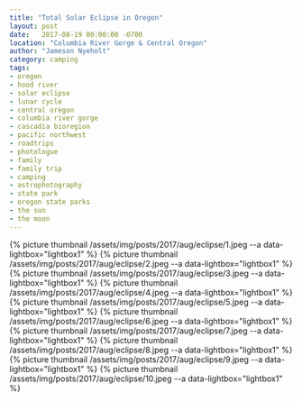 ```yaml
---
title: "Total Solar Eclipse in Oregon"
layout: post
date:   2017-08-19 00:00:00 -0700
location: "Columbia River Gorge & Central Oregon"
author: "Jameson Nyeholt"
category: camping
tags:
- oregon
- hood river
- solar eclipse
- lunar cycle
- central oregon
- columbia river gorge
- cascadia bioregion
- pacific northwest
- roadtrips
- photologue
- family
- family trip
- camping
- astrophotography
- state park
- oregon state parks
- the sun
- the moon
---
```


{% picture thumbnail /assets/img/posts/2017/aug/eclipse/1.jpeg --a data-lightbox="lightbox1" %}
{% picture thumbnail /assets/img/posts/2017/aug/eclipse/2.jpeg --a data-lightbox="lightbox1" %}
{% picture thumbnail /assets/img/posts/2017/aug/eclipse/3.jpeg --a data-lightbox="lightbox1" %}
{% picture thumbnail /assets/img/posts/2017/aug/eclipse/4.jpeg --a data-lightbox="lightbox1" %}
{% picture thumbnail /assets/img/posts/2017/aug/eclipse/5.jpeg --a data-lightbox="lightbox1" %}
{% picture thumbnail /assets/img/posts/2017/aug/eclipse/6.jpeg --a data-lightbox="lightbox1" %}
{% picture thumbnail /assets/img/posts/2017/aug/eclipse/7.jpeg --a data-lightbox="lightbox1" %}
{% picture thumbnail /assets/img/posts/2017/aug/eclipse/8.jpeg --a data-lightbox="lightbox1" %}
{% picture thumbnail /assets/img/posts/2017/aug/eclipse/9.jpeg --a data-lightbox="lightbox1" %}
{% picture thumbnail /assets/img/posts/2017/aug/eclipse/10.jpeg --a data-lightbox="lightbox1" %}